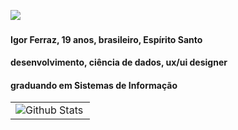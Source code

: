 <a href="https://www.linkedin.com/in/igor-ferraz-4a8b2b21b/"><img src="https://img.shields.io/badge/LinkedIn-0077B5?style=for-the-badge&logo=linkedin&logoColor=white"/></a>
<a href="igorjgferraz@gmail.com"><img src="https://img.shields.io/badge/Gmail-D14836?style=for-the-badge&logo=gmail&logoColor=white" alt=""></a>
<a href="https://github.com/IgorJF"><img src="https://img.shields.io/badge/GitHub-100000?style=for-the-badge&logo=github&logoColor=white" alt=""></a>

#### **Igor Ferraz, 19 anos, brasileiro, Espírito Santo**
#### **desenvolvimento, ciência de dados, ux/ui designer**
#### **graduando em Sistemas de Informação**

<table>
    <tr>
      <!--<td>
        <img
          align="left"
          src="https://github-readme-stats.vercel.app/api?username=IgorJF&theme=dark&hide_border=false&include_all_commits=true"
          alt="Github Stats"
        />
      </td>-->
      <td>
        <img
          align="left"
          src="https://github-readme-stats.vercel.app/api/top-langs/?username=IgorJF&theme=dark&hide_border=false&include_all_commits=true&count_private=true&layout=compact"
          alt="Github Stats"
        />
      </td>
    </tr>
  </table>
